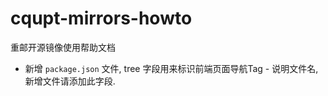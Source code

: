 # cqupt-mirrors-howto
重邮开源镜像使用帮助文档



- 新增 `package.json` 文件, tree 字段用来标识前端页面导航Tag - 说明文件名, 新增文件请添加此字段.
